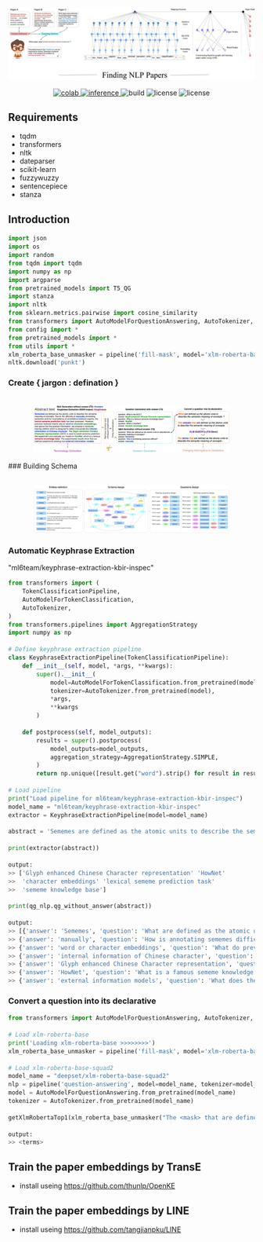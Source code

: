 <p align="center">
    <br>
    <img src="./logo_name.png" width="800"/>
    <br>
<p>
<p align="center">
    <a href="https://colab.research.google.com/drive/1mbWcOZ5l97H5eSrFSH4dOUZVtsD5Sen4?usp=sharing">
        <img alt="colab" src="https://colab.research.google.com/assets/colab-badge.svg">
    </a>
    <a href="https://huggingface.co/SauronLee/BiLSTM_Finding_NLP_Papers">
        <img alt="inference" src="https://img.shields.io/badge/huggingface-inference-yellow">
    </a>
    <a>
        <img alt="build" src="https://img.shields.io/badge/build-passing-red">
    </a>
    <a>
        <img alt="license" src="https://img.shields.io/badge/license-MIT-green">
    </a>
    <a>
        <img alt="license" src="https://img.shields.io/badge/license-MIT-green">
    </a>
</p>

## Requirements

- tqdm
- transformers
- nltk
- dateparser
- scikit-learn
- fuzzywuzzy
- sentencepiece
- stanza

## Introduction
```python
import json
import os
import random
from tqdm import tqdm
import numpy as np
import argparse
from pretrained_models import T5_QG
import stanza
import nltk
from sklearn.metrics.pairwise import cosine_similarity
from transformers import AutoModelForQuestionAnswering, AutoTokenizer, pipeline
from config import *
from pretrained_models import *
from utils import *
xlm_roberta_base_unmasker = pipeline('fill-mask', model='xlm-roberta-base')
nltk.download('punkt')
```
### Create \{ jargon : defination }
<p align="center">
    <br>
    <img src="./defination_part.png" width="400"/>
    <br>
<p>
### Building Schema
<p align="center">
    <br>
    <img src="./schema.png" width="400"/>
    <br>
<p>

### Automatic Keyphrase Extraction

"ml6team/keyphrase-extraction-kbir-inspec"
```python
from transformers import (
    TokenClassificationPipeline,
    AutoModelForTokenClassification,
    AutoTokenizer,
)
from transformers.pipelines import AggregationStrategy
import numpy as np

# Define keyphrase extraction pipeline
class KeyphraseExtractionPipeline(TokenClassificationPipeline):
    def __init__(self, model, *args, **kwargs):
        super().__init__(
            model=AutoModelForTokenClassification.from_pretrained(model),
            tokenizer=AutoTokenizer.from_pretrained(model),
            *args,
            **kwargs
        )

    def postprocess(self, model_outputs):
        results = super().postprocess(
            model_outputs=model_outputs,
            aggregation_strategy=AggregationStrategy.SIMPLE,
        )
        return np.unique([result.get("word").strip() for result in results])

# Load pipeline
print("Load pipeline for ml6team/keyphrase-extraction-kbir-inspec")
model_name = "ml6team/keyphrase-extraction-kbir-inspec"
extractor = KeyphraseExtractionPipeline(model=model_name)

abstract = 'Sememes are defined as the atomic units to describe the semantic meaning of concepts. Due to the difficulty of manually annotating sememes and the inconsistency of annotations between experts, the lexical sememe prediction task has been proposed. However, previous methods heavily rely on word or character embeddings, and ignore the fine-grained information. In this paper, we propose a novel pre-training method which is designed to better incorporate the internal information of Chinese character. The Glyph enhanced Chinese Character representation (GCC) is used to assist sememe prediction. We experiment and evaluate our model on HowNet, which is a famous sememe knowledge base. The experimental results show that our method outperforms existing non-external information models.'

print(extractor(abstract))

output:
>> ['Glyph enhanced Chinese Character representation' 'HowNet'
>>  'character embeddings' 'lexical sememe prediction task'
>>  'sememe knowledge base']

print(qg_nlp.qg_without_answer(abstract))

output:
>> [{'answer': 'Sememes', 'question': 'What are defined as the atomic units to describe the semantic meaning of concepts?'}, 
>> {'answer': 'manually', 'question': 'How is annotating sememes difficult?'}, 
>> {'answer': 'word or character embeddings', 'question': 'What do previous methods heavily rely on?'}, 
>> {'answer': 'internal information of Chinese character', 'question': 'What is the Glyph enhanced Chinese Character representation (GCC) designed to better incorporate?'}, 
>> {'answer': 'Glyph enhanced Chinese Character representation', 'question': 'What is the GCC?'}, 
>> {'answer': 'HowNet', 'question': 'What is a famous sememe knowledge base?'}, 
>> {'answer': 'external information models', 'question': 'What does the Glyph enhanced Chinese Character representation outperform?'}]
```

### Convert a question into its declarative
```python
from transformers import AutoModelForQuestionAnswering, AutoTokenizer, pipeline

# Load xlm-roberta-base
print('Loading xlm-roberta-base >>>>>>>>')
xlm_roberta_base_unmasker = pipeline('fill-mask', model='xlm-roberta-base')

# Load xlm-roberta-base-squad2
model_name = "deepset/xlm-roberta-base-squad2"
nlp = pipeline('question-answering', model=model_name, tokenizer=model_name)
model = AutoModelForQuestionAnswering.from_pretrained(model_name)
tokenizer = AutoTokenizer.from_pretrained(model_name)

getXlmRobertaTop1(xlm_roberta_base_unmasker("The <mask> that are defined as the atomic units to describe the semantic meaning of concepts ."))

output:
>> <terms>
```

## Train the paper embeddings by TransE
* install useing https://github.com/thunlp/OpenKE

## Train the paper embeddings by LINE
* install useing https://github.com/tangjianpku/LINE
